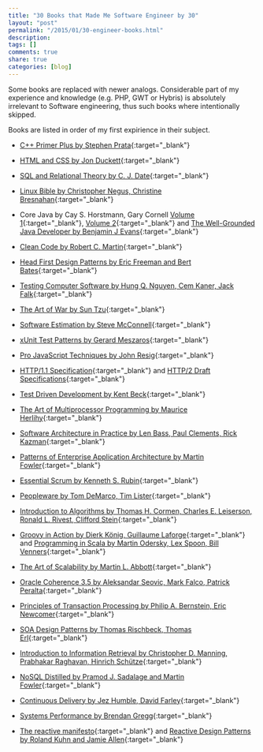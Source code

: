 ```yaml
---
title: "30 Books that Made Me Software Engineer by 30"
layout: "post"
permalink: "/2015/01/30-engineer-books.html"
description: 
tags: []
comments: true
share: true
categories: [blog]
---
```


Some books are replaced with newer analogs. Considerable part of my experience and knowledge (e.g. PHP, GWT or Hybris) is absolutely irrelevant to Software engineering, thus such books where intentionally skipped.

Books are listed in order of my first expirience in their subject.

* [C++ Primer Plus by Stephen Prata](http://www.amazon.com/Primer-Plus-6th-Developers-Library/dp/0321776402/ref=sr_1_fkmr0_1?ie=UTF8&qid=1420417945&sr=8-1-fkmr0&keywords=steven+prata){:target="_blank"}

* [HTML and CSS by Jon Duckett](http://www.amazon.com/HTML-CSS-Design-Build-Websites/dp/1118008189/ref=sr_1_1?ie=UTF8&qid=1420680694&sr=8-1&keywords=HTML){:target="_blank"}

* [SQL and Relational Theory by C. J. Date](http://www.amazon.com/SQL-Relational-Theory-Write-Accurate/dp/1449316409/ref=sr_1_1?ie=UTF8&qid=1420641098&sr=8-1&keywords=sql+and+relational+theory){:target="_blank"}

* [Linux Bible by Christopher Negus, Christine Bresnahan](http://www.amazon.com/Linux-Bible-Christopher-Negus/dp/111821854X/ref=sr_1_3?ie=UTF8&qid=1420637716&sr=8-3&keywords=linux){:target="_blank"}

* Core Java by Cay S. Horstmann, Gary Cornell [Volume 1](http://www.amazon.com/Core-Java-I--Fundamentals-9th/dp/0137081898/ref=sr_1_1?ie=UTF8&qid=1420418737&sr=8-1&keywords=java+core){:target="_blank"}, [Volume 2](http://www.amazon.com/Core-Java-II--Advanced-Features-Book-ebook/dp/B00BNA1SHA/ref=sr_1_2?ie=UTF8&qid=1420418737&sr=8-2&keywords=java+core){:target="_blank"} and [The Well-Grounded Java Developer by Benjamin J Evans](http://www.amazon.com/Well-Grounded-Java-Developer-techniques-programming/dp/1617290068/ref=sr_1_1?ie=UTF8&qid=1420637682&sr=8-1&keywords=well+grounded+Java){:target="_blank"}

* [Clean Code by Robert C. Martin](http://www.amazon.com/Clean-Code-Handbook-Software-Craftsmanship/dp/0132350882/ref=sr_1_1?ie=UTF8&qid=1420637592&sr=8-1&keywords=clean+code){:target="_blank"}

* [Head First Design Patterns by Eric Freeman and Bert Bates](http://www.amazon.com/Head-First-Design-Patterns-Freeman/dp/0596007124/ref=sr_1_2?ie=UTF8&qid=1420640738&sr=8-2&keywords=design+patterns){:target="_blank"}

* [Testing Computer Software by Hung Q. Nguyen, Cem Kaner, Jack Falk](http://www.amazon.com/Testing-Computer-Software-Hung-Nguyen-ebook/dp/B000S1LVEU/ref=sr_1_1?s=digital-text&ie=UTF8&qid=1420681854&sr=1-1&keywords=testing+computer+software){:target="_blank"}

* [The Art of War by Sun Tzu](http://www.amazon.com/Art-War-Illustrated-Sun-Tzu/dp/1454911867/ref=sr_1_4?s=books&ie=UTF8&qid=1420418296&sr=1-4&keywords=The+Art+of+War){:target="_blank"}

* [Software Estimation by Steve McConnell](http://www.amazon.com/Software-Estimation-Demystifying-Developer-Practices-ebook/dp/B00JDMPOVQ/ref=sr_1_5?ie=UTF8&qid=1420604893&sr=8-5&keywords=Steve+McConnell){:target="_blank"}

* [xUnit Test Patterns by Gerard Meszaros](http://www.amazon.com/xUnit-Test-Patterns-Refactoring-Code/dp/0131495054/ref=sr_1_1?ie=UTF8&qid=1420605000&sr=8-1&keywords=Unit+test+design+patterns){:target="_blank"}

* [Pro JavaScript Techniques by John Resig](http://www.amazon.com/Pro-JavaScript-Techniques-John-Resig/dp/1590597273/ref=asap_bc?ie=UTF8){:target="_blank"}

* [HTTP/1.1 Specification](http://www.w3.org/Protocols/rfc2616/rfc2616.html){:target="_blank"} and [HTTP/2 Draft Specifications](https://github.com/http2/http2-spec){:target="_blank"}

* [Test Driven Development by Kent Beck](http://www.amazon.com/Test-Driven-Development-Kent-Beck/dp/0321146530/ref=sr_1_1?ie=UTF8&qid=1420637486&sr=8-1&keywords=Test-driven+development){:target="_blank"}

* [The Art of Multiprocessor Programming by Maurice Herlihy](http://www.amazon.com/Art-Multiprocessor-Programming-Revised-Reprint/dp/0123973376/ref=sr_1_1?ie=UTF8&qid=1420605038&sr=8-1&keywords=art+of+multiprocessor+programming){:target="_blank"}

* [Software Architecture in Practice by Len Bass, Paul Clements, Rick Kazman](http://www.amazon.com/Software-Architecture-Practice-3rd-Engineering/dp/0321815734/ref=sr_1_3?ie=UTF8&qid=1420637537&sr=8-3&keywords=Software+design){:target="_blank"}

* [Patterns of Enterprise Application Architecture by Martin Fowler](http://www.amazon.com/Patterns-Enterprise-Application-Architecture-Martin/dp/0321127420/ref=sr_1_6?ie=UTF8&qid=1420640738&sr=8-6&keywords=design+patterns){:target="_blank"}

* [Essential Scrum by Kenneth S. Rubin](http://www.amazon.com/Essential-Scrum-Practical-Addison-Wesley-Signature-ebook/dp/B008NAKA5O/ref=sr_1_3?s=digital-text&ie=UTF8&qid=1420682291&sr=1-3&keywords=scrum){:target="_blank"}

* [Peopleware by Tom DeMarco, Tim Lister](http://www.amazon.com/Peopleware-Productive-Projects-Teams-3rd/dp/0321934113/ref=sr_1_27?s=books&ie=UTF8&qid=1420682491&sr=1-27&keywords=project+management+software){:target="_blank"}

* [Introduction to Algorithms by Thomas H. Cormen, Charles E. Leiserson, Ronald L. Rivest, Clifford Stein](http://www.amazon.com/Introduction-Algorithms-3rd-Thomas-Cormen/dp/0262033844/ref=sr_1_2?ie=UTF8&qid=1420680992&sr=8-2&keywords=algorithms){:target="_blank"}

* [Groovy in Action by Dierk König, Guillaume Laforge](http://www.amazon.com/Groovy-Action-Dierk-246-nig/dp/1935182447/ref=sr_1_3?ie=UTF8&qid=1420681081&sr=8-3&keywords=groovy){:target="_blank"} and [Programming in Scala by Martin Odersky, Lex Spoon, Bill Venners](http://www.amazon.com/Programming-Scala-Comprehensive-Step---Step-ebook/dp/B004Z1FTXS/ref=sr_1_1?ie=UTF8&qid=1420681184&sr=8-1&keywords=scala){:target="_blank"}

* [The Art of Scalability by Martin L. Abbott](http://www.amazon.com/Art-Scalability-Architecture-Organizations-Enterprise/dp/0137030428/ref=sr_1_1?s=books&ie=UTF8&qid=1420418231&sr=1-1&keywords=Art+of+Scalability){:target="_blank"}

* [Oracle Coherence 3.5 by Aleksandar Seovic, Mark Falco, Patrick Peralta](http://www.amazon.com/Oracle-Coherence-3-5-Aleksandar-Seovic/dp/1847196128/ref=sr_1_9?ie=UTF8&qid=1420680913&sr=8-9&keywords=coherence){:target="_blank"}

* [Principles of Transaction Processing by Philip A. Bernstein, Eric Newcomer](http://www.amazon.com/Principles-Transaction-Processing-Kaufmann-Management/dp/1558606238/ref=sr_1_2?ie=UTF8&qid=1420418558&sr=8-2&keywords=transaction+processing){:target="_blank"}

* [SOA Design Patterns by Thomas Rischbeck, Thomas Erl](http://www.amazon.com/Design-Patterns-Prentice-Service-Oriented-Computing/dp/0136135161/ref=sr_1_1?ie=UTF8&qid=1420640703&sr=8-1&keywords=Soa+design+patterns){:target="_blank"}

* [Introduction to Information Retrieval by Christopher D. Manning, Prabhakar Raghavan, Hinrich Schütze](http://www.amazon.com/Introduction-Information-Retrieval-Christopher-Manning/dp/0521865719/ref=sr_1_1?ie=UTF8&qid=1420681526&sr=8-1&keywords=Introduction+to+Information+Retrieval){:target="_blank"}

* [NoSQL Distilled by Pramod J. Sadalage and Martin Fowler](http://www.amazon.com/NoSQL-Distilled-Emerging-Polyglot-Persistence/dp/0321826620/ref=sr_1_1?ie=UTF8&qid=1420418375&sr=8-1&keywords=NoSQL+Distilled){:target="_blank"}

* [Continuous Delivery by Jez Humble, David Farley](http://www.amazon.com/Continuous-Delivery-Deployment-Automation-Addison-Wesley/dp/0321601912/ref=sr_1_1?ie=UTF8&qid=1420418657&sr=8-1&keywords=continuous+delivery){:target="_blank"}

* [Systems Performance by Brendan Gregg](http://www.amazon.com/gp/product/B00FLYU9T2/ref=oh_aui_d_detailpage_o00_?ie=UTF8&psc=1){:target="_blank"}

* [The reactive manifesto](http://www.reactivemanifesto.org){:target="_blank"} and [Reactive Design Patterns by Roland Kuhn and Jamie Allen](http://manning.com/kuhn/){:target="_blank"}
